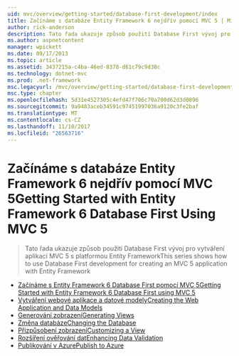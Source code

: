 ```yaml
---
uid: mvc/overview/getting-started/database-first-development/index
title: Začínáme s databáze Entity Framework 6 nejdřív pomocí MVC 5 | Microsoft Docs
author: rick-anderson
description: Tato řada ukazuje způsob použití Database First vývoj pro vytváření aplikací MVC 5 s platformou Entity Framework
ms.author: aspnetcontent
manager: wpickett
ms.date: 09/17/2013
ms.topic: article
ms.assetid: 3437215a-c4ba-46ed-8378-d61c79c9d38c
ms.technology: dotnet-mvc
ms.prod: .net-framework
msc.legacyurl: /mvc/overview/getting-started/database-first-development
msc.type: chapter
ms.openlocfilehash: 5d31e4527305c4efd47f706c70a700d62d3d0896
ms.sourcegitcommit: 9a9483aceb34591c97451997036a9120c3fe2baf
ms.translationtype: MT
ms.contentlocale: cs-CZ
ms.lasthandoff: 11/10/2017
ms.locfileid: "26563716"
---
```

<a name="getting-started-with-entity-framework-6-database-first-using-mvc-5"></a><span data-ttu-id="303ff-103">Začínáme s databáze Entity Framework 6 nejdřív pomocí MVC 5</span><span class="sxs-lookup"><span data-stu-id="303ff-103">Getting Started with Entity Framework 6 Database First Using MVC 5</span></span>
====================
> <span data-ttu-id="303ff-104">Tato řada ukazuje způsob použití Database First vývoj pro vytváření aplikací MVC 5 s platformou Entity Framework</span><span class="sxs-lookup"><span data-stu-id="303ff-104">This series shows how to use Database First development for creating an MVC 5 application with Entity Framework</span></span>


- [<span data-ttu-id="303ff-105">Začínáme s Entity Framework 6 Database First pomocí MVC 5</span><span class="sxs-lookup"><span data-stu-id="303ff-105">Getting Started with Entity Framework 6 Database First using MVC 5</span></span>](setting-up-database.md)
- [<span data-ttu-id="303ff-106">Vytváření webové aplikace a datové modely</span><span class="sxs-lookup"><span data-stu-id="303ff-106">Creating the Web Application and Data Models</span></span>](creating-the-web-application.md)
- [<span data-ttu-id="303ff-107">Generování zobrazení</span><span class="sxs-lookup"><span data-stu-id="303ff-107">Generating Views</span></span>](generating-views.md)
- [<span data-ttu-id="303ff-108">Změna databáze</span><span class="sxs-lookup"><span data-stu-id="303ff-108">Changing the Database</span></span>](changing-the-database.md)
- [<span data-ttu-id="303ff-109">Přizpůsobení zobrazení</span><span class="sxs-lookup"><span data-stu-id="303ff-109">Customizing a View</span></span>](customizing-a-view.md)
- [<span data-ttu-id="303ff-110">Rozšíření ověřování dat</span><span class="sxs-lookup"><span data-stu-id="303ff-110">Enhancing Data Validation</span></span>](enhancing-data-validation.md)
- [<span data-ttu-id="303ff-111">Publikování v Azure</span><span class="sxs-lookup"><span data-stu-id="303ff-111">Publish to Azure</span></span>](publish-to-azure.md)
